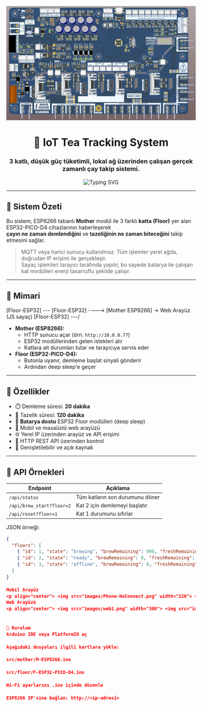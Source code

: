 [![Project Banner](https://github.com/SelcukluOsman/SelcukluOsman/blob/main/assets/masterhead.jpg?raw=true)](https://www.linkedin.com/in/selcukselcuklu)

<h1 align="center">🍵 IoT Tea Tracking System</h1>
<h3 align="center">3 katlı, düşük güç tüketimli, lokal ağ üzerinden çalışan gerçek zamanlı çay takip sistemi.</h3>

<p align="center">
  <img src="https://readme-typing-svg.herokuapp.com?font=Fira+Code&size=24&pause=1000&center=true&vCenter=true&width=1000&lines=Demleme+Süresi:+20+dakika;Tazelik+Süresi:+120+dakika;ESP8266+%2B+ESP32-PICO-D4;Yerel+Web+Arayüzü+%2F+API;Batarya+Dostu+Deep+Sleep+Yapısı" alt="Typing SVG" />
</p>

---

## 🔧 Sistem Özeti

Bu sistem; ESP8266 tabanlı **Mother** modül ile 3 farklı **katta (Floor)** yer alan ESP32-PICO-D4 cihazlarının haberleşerek  
**çayın ne zaman demlendiğini** ve **tazeliğinin ne zaman biteceğini** takip etmesini sağlar.

> MQTT veya harici sunucu kullanılmaz. Tüm işlemler yerel ağda, doğrudan IP erişimi ile gerçekleşir.  
> Sayaç işlemleri tarayıcı tarafında yapılır, bu sayede batarya ile çalışan kat modülleri enerji tasarruflu şekilde çalışır.

---

## 🧠 Mimari

[Floor-ESP32] ---
[Floor-ESP32] ----> [Mother ESP8266] → Web Arayüz (JS sayaç)
[Floor-ESP32] ---/


- **Mother (ESP8266):**
  - HTTP sunucu açar (örn. `http://10.0.0.77`)
  - ESP32 modüllerinden gelen istekleri alır
  - Katlara ait durumları tutar ve tarayıcıya servis eder
- **Floor (ESP32-PICO-D4):**
  - Butonla uyanır, demleme başlat sinyali gönderir
  - Ardından deep sleep'e geçer

---

## 🧪 Özellikler

- ⏱️ Demleme süresi: **20 dakika**  
- 🧊 Tazelik süresi: **120 dakika**  
- 🔋 **Batarya dostu** ESP32 Floor modülleri (deep sleep)  
- 📱 Mobil ve masaüstü web arayüzü  
- 🌐 Yerel IP üzerinden arayüz ve API erişimi  
- 🔁 HTTP REST API üzerinden kontrol  
- 🔧 Genişletilebilir ve açık kaynak

---

## 🔌 API Örnekleri

| Endpoint                    | Açıklama                       |
|----------------------------|--------------------------------|
| `/api/status`              | Tüm katların son durumunu döner |
| `/api/brew_start?floor=2`  | Kat 2 için demlemeyi başlatır  |
| `/api/reset?floor=1`       | Kat 1 durumunu sıfırlar         |

JSON örneği:
```json
{
  "floors": [
    { "id": 1, "state": "brewing", "brewRemaining": 900, "freshRemaining": 0 },
    { "id": 2, "state": "ready", "brewRemaining": 0, "freshRemaining": 6400 },
    { "id": 3, "state": "offline", "brewRemaining": 0, "freshRemaining": 0 }
  ]
}

Mobil Arayüz
<p align="center"> <img src="images/Phone-NoConnect.png" width="220"> <img src="images/Phone-Brewing.png" width="220"> <img src="images/Phone-ReadyforDrink.png" width="220"> </p>
Web Arayüzü
<p align="center"> <img src="images/web1.png" width="300"> <img src="images/web2.png" width="300"> <img src="images/web3.png" width="300"> </p>


🚀 Kurulum
Arduino IDE veya PlatformIO aç

Aşağıdaki dosyaları ilgili kartlara yükle:

src/mother/M-ESP8266.ino

src/floor/F-ESP32-PICO-D4.ino

Wi-Fi ayarlarını .ino içinde düzenle

ESP8266 IP'sine bağlan: http://<ip-adresi>




